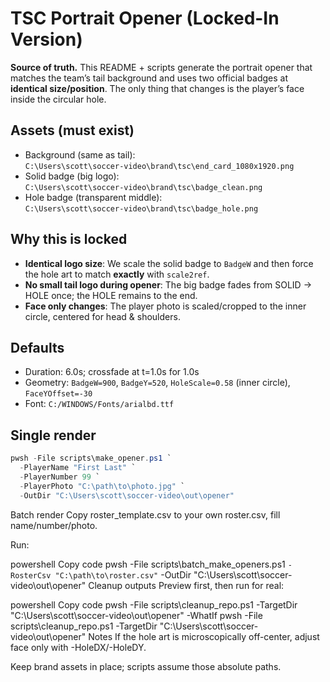 # TSC Portrait Opener (Locked-In Version)

**Source of truth.** This README + scripts generate the portrait opener that matches the team’s tail background and uses two official badges at **identical size/position**. The only thing that changes is the player’s face inside the circular hole.

## Assets (must exist)
- Background (same as tail):  
  `C:\Users\scott\soccer-video\brand\tsc\end_card_1080x1920.png`
- Solid badge (big logo):  
  `C:\Users\scott\soccer-video\brand\tsc\badge_clean.png`
- Hole badge (transparent middle):  
  `C:\Users\scott\soccer-video\brand\tsc\badge_hole.png`

## Why this is locked
- **Identical logo size**: We scale the solid badge to `BadgeW` and then force the hole art to match **exactly** with `scale2ref`.
- **No small tail logo during opener**: The big badge fades from SOLID → HOLE once; the HOLE remains to the end.
- **Face only changes**: The player photo is scaled/cropped to the inner circle, centered for head & shoulders.

## Defaults
- Duration: 6.0s; crossfade at t=1.0s for 1.0s
- Geometry: `BadgeW=900`, `BadgeY=520`, `HoleScale=0.58` (inner circle), `FaceYOffset=-30`
- Font: `C:/WINDOWS/Fonts/arialbd.ttf`

## Single render
```powershell
pwsh -File scripts\make_opener.ps1 `
  -PlayerName "First Last" `
  -PlayerNumber 99 `
  -PlayerPhoto "C:\path\to\photo.jpg" `
  -OutDir "C:\Users\scott\soccer-video\out\opener"
```
Batch render
Copy roster_template.csv to your own roster.csv, fill name/number/photo.

Run:

powershell
Copy code
pwsh -File scripts\batch_make_openers.ps1 `
  -RosterCsv "C:\path\to\roster.csv" `
  -OutDir "C:\Users\scott\soccer-video\out\opener"
Cleanup outputs
Preview first, then run for real:

powershell
Copy code
pwsh -File scripts\cleanup_repo.ps1 -TargetDir "C:\Users\scott\soccer-video\out\opener" -WhatIf
pwsh -File scripts\cleanup_repo.ps1 -TargetDir "C:\Users\scott\soccer-video\out\opener"
Notes
If the hole art is microscopically off-center, adjust face only with -HoleDX/-HoleDY.

Keep brand assets in place; scripts assume those absolute paths.
